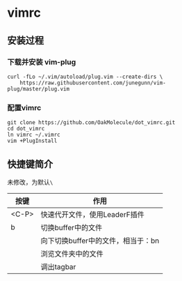 # vimrc
## 安装过程
### 下载并安装 vim-plug
``` SHELL
curl -fLo ~/.vim/autoload/plug.vim --create-dirs \
    https://raw.githubusercontent.com/junegunn/vim-plug/master/plug.vim
```

### 配置vimrc
``` SHELL
git clone https://github.com/OakMolecule/dot_vimrc.git
cd dot_vimrc
ln vimrc ~/.vimrc
vim +PlugInstall
```

## 快捷键简介
<Leader>未修改，为默认`\`

| 按键        | 作用                    |
|-----------|-----------------------|
| <C\-P>    | 快速代开文件，使用LeaderF插件    |
| <Leader>b | 切换buffer中的文件          |
| <F4>      | 向下切换buffer中的文件，相当于：bn |
| <F5>      | 浏览文件夹中的文件             |
| <F6>      | 调出tagbar              |

